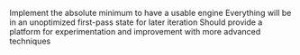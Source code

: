 Implement the absolute minimum to have a usable engine
Everything will be in an unoptimized first-pass state for later iteration
Should provide a platform for experimentation and improvement with more advanced techniques

